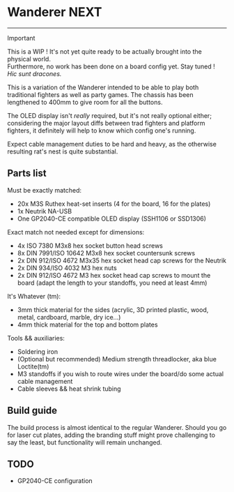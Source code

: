 # Wanderer NEXT

---

> [!IMPORTANT]
> This is a WIP ! It's not yet quite ready to be actually brought into the physical world.  
> Furthermore, no work has been done on a board config yet. Stay tuned !  
> *Hic sunt dracones.*

This is a variation of the Wanderer intended to be able to play both traditional fighters as well as party games. The chassis has been lengthened to 400mm to give room for all the buttons.

The OLED display isn't *really* required, but it's not really optional either; considering the major layout diffs between trad fighters and platform fighters, it definitely will help to know which config one's running.

Expect cable management duties to be hard and heavy, as the otherwise resulting rat's nest is quite substantial.

## Parts list

Must be exactly matched:

- 20x M3S Ruthex heat-set inserts (4 for the board, 16 for the plates)
- 1x Neutrik NA-USB
- One GP2040-CE compatible OLED display (SSH1106 or SSD1306)

Exact match not needed except for dimensions:

- 4x ISO 7380 M3x8 hex socket button head screws
- 8x DIN 7991/ISO 10642 M3x8 hex socket countersunk screws
- 2x DIN 912/ISO 4672 M3x35 hex socket head cap screws for the Neutrik
- 2x DIN 934/ISO 4032 M3 hex nuts
- 2x DIN 912/ISO 4672 M3 hex socket head cap screws to mount the board (adapt the length to your standoffs, you need at least 4mm)

It's Whatever (tm):

- 3mm thick material for the sides (acrylic, 3D printed plastic, wood, metal, cardboard, marble, dry ice...)
- 4mm thick material for the top and bottom plates

Tools && auxiliaries:

- Soldering iron
- (Optional but recommended) Medium strength threadlocker, aka blue Loctite(tm)
- M3 standoffs if you wish to route wires under the board/do some actual cable management
- Cable sleeves && heat shrink tubing

## Build guide

The build process is almost identical to the regular Wanderer. Should you go for laser cut plates, adding the branding stuff might prove challenging to say the least, but functionality will remain unchanged.

## TODO

- GP2040-CE configuration
